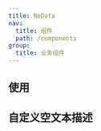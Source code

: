 ```yaml
---
title: NoData
nav:
  title: 组件
  path: /components
group:
  title: 业务组件
---
```


## 使用

<code src="./demos/demo1.tsx" ></code>

## 自定义空文本描述

<code src="./demos/demo2.tsx" ></code>

<API id="NoData"></API>
